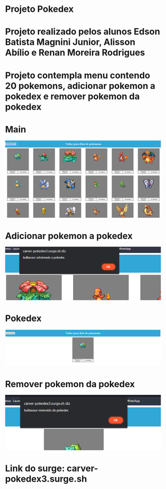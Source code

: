 # Projeto Pokedex
# Projeto realizado pelos alunos Edson Batista Magnini Junior, Alisson Abílio e Renan Moreira Rodrigues
# Projeto contempla menu contendo 20 pokemons, adicionar pokemon a pokedex e remover pokemon da pokedex 

# Main
![image](./img/main.png)
# Adicionar pokemon a pokedex
![image](./img/add_pokemon.png)
# Pokedex
![image](./img/pokedex.png)
# Remover pokemon da pokedex
![image](./img/remove_pokemon.png)
# Link do surge: carver-pokedex3.surge.sh